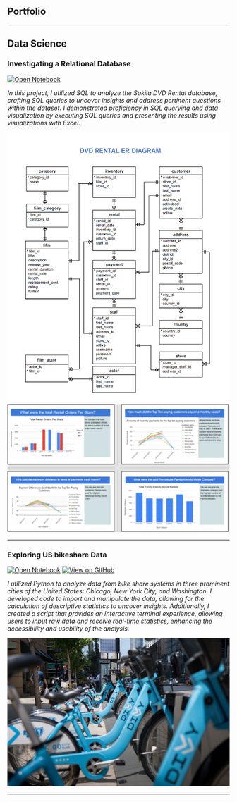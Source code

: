 ## Portfolio

---

## Data Science 

### __Investigating a Relational Database__
[![Open Notebook](https://img.shields.io/badge/Jupyter-Open_Notebook-blue?style=plastic&logo=Jupyter)](pdf/Sakila_Database.html)



_In this project, I utilized SQL to analyze the Sakila DVD Rental database, crafting SQL queries to uncover insights and address pertinent questions within the dataset. I demonstrated proficiency in SQL querying and data visualization by executing SQL queries and presenting the results using visualizations with Excel._




<img src="images/dvd-rental-erd-2.png?raw=true"/>
<img src="images/project1.png?raw=true"/>

---
### __Exploring US bikeshare Data__
[![Open Notebook](https://img.shields.io/badge/Jupyter-Open%20_Notebook-blue?style=plastic&logo=Jupyter)](pdf/Bikeshare.html)
[![View on GitHub](https://img.shields.io/badge/GitHub-View_on_GitHub-cyan?style=plastic&logo=GitHub)](https://github.com/GbileA/GbileA.github.io/blob/master/Bikeshare.ipynb)

_I utilized Python to analyze data from bike share systems in three prominent cities of the United States: Chicago, New York City, and Washington. I developed code to import and manipulate the data, allowing for the calculation of descriptive statistics to uncover insights. Additionally, I created a script that provides an interactive terminal experience, allowing users to input raw data and receive real-time statistics, enhancing the accessibility and usability of the analysis._

 
<img src="images/divvy.jpg?raw=true"/>

---
